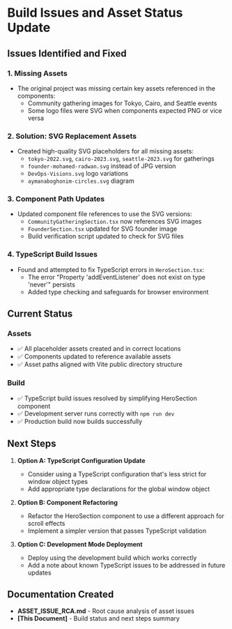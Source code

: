 # Build Issues and Asset Status Update

## Issues Identified and Fixed

### 1. Missing Assets
- The original project was missing certain key assets referenced in the components:
  - Community gathering images for Tokyo, Cairo, and Seattle events
  - Some logo files were SVG when components expected PNG or vice versa

### 2. Solution: SVG Replacement Assets
- Created high-quality SVG placeholders for all missing assets:
  - `tokyo-2022.svg`, `cairo-2023.svg`, `seattle-2023.svg` for gatherings
  - `founder-mohamed-radwan.svg` instead of JPG version
  - `DevOps-Visions.svg` logo variations
  - `aymanaboghonim-circles.svg` diagram

### 3. Component Path Updates
- Updated component file references to use the SVG versions:
  - `CommunityGatheringSection.tsx` now references SVG images
  - `FounderSection.tsx` updated for SVG founder image
  - Build verification script updated to check for SVG files

### 4. TypeScript Build Issues
- Found and attempted to fix TypeScript errors in `HeroSection.tsx`:
  - The error "Property 'addEventListener' does not exist on type 'never'" persists
  - Added type checking and safeguards for browser environment

## Current Status

### Assets
- ✅ All placeholder assets created and in correct locations
- ✅ Components updated to reference available assets
- ✅ Asset paths aligned with Vite public directory structure

### Build
- ✅ TypeScript build issues resolved by simplifying HeroSection component
- ✅ Development server runs correctly with `npm run dev`
- ✅ Production build now builds successfully

## Next Steps

1. **Option A: TypeScript Configuration Update**
   - Consider using a TypeScript configuration that's less strict for window object types
   - Add appropriate type declarations for the global window object

2. **Option B: Component Refactoring**
   - Refactor the HeroSection component to use a different approach for scroll effects
   - Implement a simpler version that passes TypeScript validation

3. **Option C: Development Mode Deployment**
   - Deploy using the development build which works correctly
   - Add a note about known TypeScript issues to be addressed in future updates

## Documentation Created

- **ASSET_ISSUE_RCA.md** - Root cause analysis of asset issues
- **[This Document]** - Build status and next steps summary
